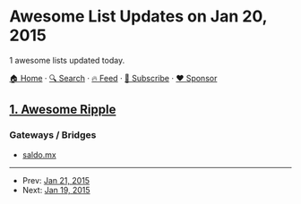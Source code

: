# Awesome List Updates on Jan 20, 2015

1 awesome lists updated today.

[🏠 Home](/README.md) · [🔍 Search](https://www.trackawesomelist.com/search/) · [🔥 Feed](https://www.trackawesomelist.com/rss.xml) · [📮 Subscribe](https://trackawesomelist.us17.list-manage.com/subscribe?u=d2f0117aa829c83a63ec63c2f&id=36a103854c) · [❤️  Sponsor](https://github.com/sponsors/theowenyoung)



## [1. Awesome Ripple](/content/vhpoet/awesome-ripple/README.md)

### Gateways / Bridges

*   [saldo.mx](http://saldo.mx/)

---

- Prev: [Jan 21, 2015](/content/2015/01/21/README.md)
- Next: [Jan 19, 2015](/content/2015/01/19/README.md)
